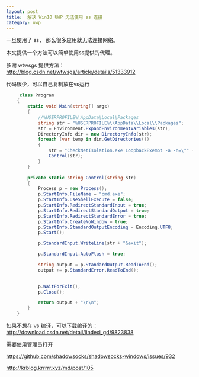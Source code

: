 ```yaml
---
layout: post
title:  解决 Win10 UWP 无法使用 ss 连接 
category: uwp 
---
```


一旦使用了 ss， 那么很多应用就无法连接网络。

本文提供一个方法可以简单使用ss提供的代理。

<!--more-->
<!-- csdn -->

多谢 wtwsgs 提供方法：http://blog.csdn.net/wtwsgs/article/details/51333912

代码很少，可以自己复制放在vs运行


```csharp
     class Program
    {
        static void Main(string[] args)
        {
            //%USERPROFILE%\AppData\Local\Packages
            string str = "%USERPROFILE%\\AppData\\Local\\Packages";
            str = Environment.ExpandEnvironmentVariables(str);
            DirectoryInfo dir = new DirectoryInfo(str);
            foreach (var temp in dir.GetDirectories())
            {
                str = "CheckNetIsolation.exe LoopbackExempt -a -n=\"" + temp.Name + "\"";
                Control(str);
            }
        }

        private static string Control(string str)
        {
            Process p = new Process();
            p.StartInfo.FileName = "cmd.exe";
            p.StartInfo.UseShellExecute = false; 
            p.StartInfo.RedirectStandardInput = true; 
            p.StartInfo.RedirectStandardOutput = true; 
            p.StartInfo.RedirectStandardError = true; 
            p.StartInfo.CreateNoWindow = true; 
            p.StartInfo.StandardOutputEncoding = Encoding.UTF8;
            p.Start(); 

            p.StandardInput.WriteLine(str + "&exit");

            p.StandardInput.AutoFlush = true;

            string output = p.StandardOutput.ReadToEnd();
            output += p.StandardError.ReadToEnd();
          

            p.WaitForExit(); 
            p.Close();

            return output + "\r\n";
        }
    }
```

如果不想在 vs 编译，可以下载编译的：http://download.csdn.net/detail/lindexi_gd/9823838

需要使用管理员打开

https://github.com/shadowsocks/shadowsocks-windows/issues/932

http://krblog.krrrrr.xyz/md/post/105

 
